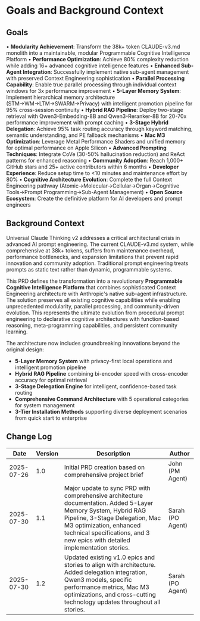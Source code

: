 # Goals and Background Context

## Goals
• **Modularity Achievement**: Transform the 38k+ token CLAUDE-v3.md monolith into a maintainable, modular Programmable Cognitive Intelligence Platform
• **Performance Optimization**: Achieve 80% complexity reduction while adding 16+ advanced cognitive intelligence features
• **Enhanced Sub-Agent Integration**: Successfully implement native sub-agent management with preserved Context Engineering sophistication
• **Parallel Processing Capability**: Enable true parallel processing through individual context windows for 3x performance improvement
• **5-Layer Memory System**: Implement hierarchical memory architecture (STM→WM→LTM→SWARM→Privacy) with intelligent promotion pipeline for 95% cross-session continuity
• **Hybrid RAG Pipeline**: Deploy two-stage retrieval with Qwen3-Embedding-8B and Qwen3-Reranker-8B for 20-70x performance improvement with prompt caching
• **3-Stage Hybrid Delegation**: Achieve 95% task routing accuracy through keyword matching, semantic understanding, and PE fallback mechanisms
• **Mac M3 Optimization**: Leverage Metal Performance Shaders and unified memory for optimal performance on Apple Silicon
• **Advanced Prompting Techniques**: Integrate CoVe (30-50% hallucination reduction) and ReAct patterns for enhanced reasoning
• **Community Adoption**: Reach 1,000+ GitHub stars and 25+ active contributors within 6 months
• **Developer Experience**: Reduce setup time to <10 minutes and maintenance effort by 80%
• **Cognitive Architecture Evolution**: Complete the full Context Engineering pathway (Atomic→Molecular→Cellular→Organ→Cognitive Tools→Prompt Programming→Sub-Agent Management)
• **Open Source Ecosystem**: Create the definitive platform for AI developers and prompt engineers

## Background Context

Universal Claude Thinking v2 addresses a critical architectural crisis in advanced AI prompt engineering. The current CLAUDE-v3.md system, while comprehensive at 38k+ tokens, suffers from maintenance overhead, performance bottlenecks, and expansion limitations that prevent rapid innovation and community adoption. Traditional prompt engineering treats prompts as static text rather than dynamic, programmable systems.

This PRD defines the transformation into a revolutionary **Programmable Cognitive Intelligence Platform** that combines sophisticated Context Engineering architecture with Anthropic's native sub-agent infrastructure. The solution preserves all existing cognitive capabilities while enabling unprecedented modularity, parallel processing, and community-driven evolution. This represents the ultimate evolution from procedural prompt engineering to declarative cognitive architectures with function-based reasoning, meta-programming capabilities, and persistent community learning.

The architecture now includes groundbreaking innovations beyond the original design:
- **5-Layer Memory System** with privacy-first local operations and intelligent promotion pipeline
- **Hybrid RAG Pipeline** combining bi-encoder speed with cross-encoder accuracy for optimal retrieval
- **3-Stage Delegation Engine** for intelligent, confidence-based task routing
- **Comprehensive Command Architecture** with 5 operational categories for system management
- **3-Tier Installation Methods** supporting diverse deployment scenarios from quick start to enterprise

## Change Log
| Date | Version | Description | Author |
|------|---------|-------------|---------|
| 2025-07-26 | 1.0 | Initial PRD creation based on comprehensive project brief | John (PM Agent) |
| 2025-07-30 | 1.1 | Major update to sync PRD with comprehensive architecture documentation. Added 5-Layer Memory System, Hybrid RAG Pipeline, 3-Stage Delegation, Mac M3 optimization, enhanced technical specifications, and 3 new epics with detailed implementation stories. | Sarah (PO Agent) |
| 2025-07-30 | 1.2 | Updated existing v1.0 epics and stories to align with architecture. Added delegation integration, Qwen3 models, specific performance metrics, Mac M3 optimizations, and cross-cutting technology updates throughout all stories. | Sarah (PO Agent) |
